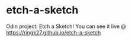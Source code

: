 # etch-a-sketch
 Odin project: Etch a Sketch! You can see it live @ https://ringk27.github.io/etch-a-sketch
